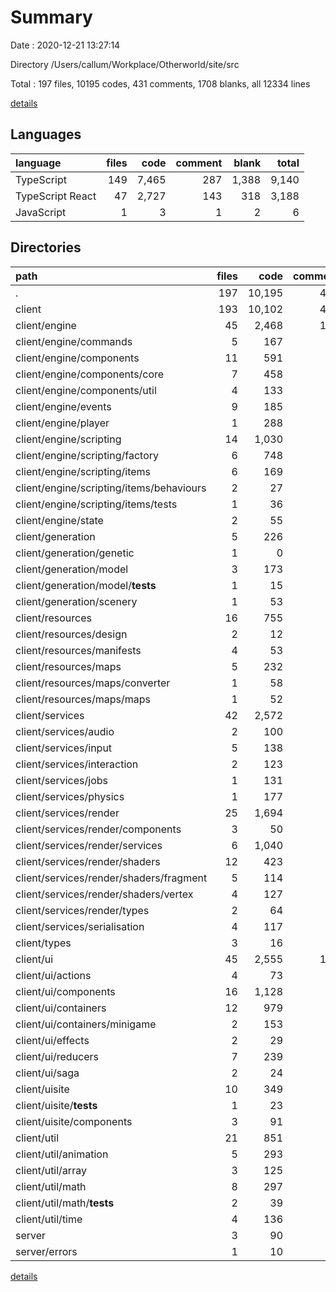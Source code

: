 # Summary

Date : 2020-12-21 13:27:14

Directory /Users/callum/Workplace/Otherworld/site/src

Total : 197 files,  10195 codes, 431 comments, 1708 blanks, all 12334 lines

[details](details.md)

## Languages
| language | files | code | comment | blank | total |
| :--- | ---: | ---: | ---: | ---: | ---: |
| TypeScript | 149 | 7,465 | 287 | 1,388 | 9,140 |
| TypeScript React | 47 | 2,727 | 143 | 318 | 3,188 |
| JavaScript | 1 | 3 | 1 | 2 | 6 |

## Directories
| path | files | code | comment | blank | total |
| :--- | ---: | ---: | ---: | ---: | ---: |
| . | 197 | 10,195 | 431 | 1,708 | 12,334 |
| client | 193 | 10,102 | 427 | 1,685 | 12,214 |
| client/engine | 45 | 2,468 | 169 | 367 | 3,004 |
| client/engine/commands | 5 | 167 | 22 | 24 | 213 |
| client/engine/components | 11 | 591 | 0 | 75 | 666 |
| client/engine/components/core | 7 | 458 | 0 | 55 | 513 |
| client/engine/components/util | 4 | 133 | 0 | 20 | 153 |
| client/engine/events | 9 | 185 | 15 | 53 | 253 |
| client/engine/player | 1 | 288 | 58 | 42 | 388 |
| client/engine/scripting | 14 | 1,030 | 72 | 133 | 1,235 |
| client/engine/scripting/factory | 6 | 748 | 2 | 61 | 811 |
| client/engine/scripting/items | 6 | 169 | 8 | 36 | 213 |
| client/engine/scripting/items/behaviours | 2 | 27 | 8 | 4 | 39 |
| client/engine/scripting/items/tests | 1 | 36 | 0 | 8 | 44 |
| client/engine/state | 2 | 55 | 0 | 12 | 67 |
| client/generation | 5 | 226 | 0 | 37 | 263 |
| client/generation/genetic | 1 | 0 | 0 | 1 | 1 |
| client/generation/model | 3 | 173 | 0 | 35 | 208 |
| client/generation/model/__tests__ | 1 | 15 | 0 | 4 | 19 |
| client/generation/scenery | 1 | 53 | 0 | 1 | 54 |
| client/resources | 16 | 755 | 63 | 123 | 941 |
| client/resources/design | 2 | 12 | 0 | 3 | 15 |
| client/resources/manifests | 4 | 53 | 55 | 19 | 127 |
| client/resources/maps | 5 | 232 | 3 | 31 | 266 |
| client/resources/maps/converter | 1 | 58 | 0 | 4 | 62 |
| client/resources/maps/maps | 1 | 52 | 0 | 2 | 54 |
| client/services | 42 | 2,572 | 65 | 593 | 3,230 |
| client/services/audio | 2 | 100 | 1 | 19 | 120 |
| client/services/input | 5 | 138 | 5 | 31 | 174 |
| client/services/interaction | 2 | 123 | 0 | 28 | 151 |
| client/services/jobs | 1 | 131 | 0 | 25 | 156 |
| client/services/physics | 1 | 177 | 2 | 48 | 227 |
| client/services/render | 25 | 1,694 | 57 | 398 | 2,149 |
| client/services/render/components | 3 | 50 | 39 | 18 | 107 |
| client/services/render/services | 6 | 1,040 | 18 | 255 | 1,313 |
| client/services/render/shaders | 12 | 423 | 0 | 89 | 512 |
| client/services/render/shaders/fragment | 5 | 114 | 0 | 38 | 152 |
| client/services/render/shaders/vertex | 4 | 127 | 0 | 33 | 160 |
| client/services/render/types | 2 | 64 | 0 | 19 | 83 |
| client/services/serialisation | 4 | 117 | 0 | 24 | 141 |
| client/types | 3 | 16 | 0 | 4 | 20 |
| client/ui | 45 | 2,555 | 122 | 298 | 2,975 |
| client/ui/actions | 4 | 73 | 0 | 18 | 91 |
| client/ui/components | 16 | 1,128 | 73 | 131 | 1,332 |
| client/ui/containers | 12 | 979 | 49 | 94 | 1,122 |
| client/ui/containers/minigame | 2 | 153 | 1 | 15 | 169 |
| client/ui/effects | 2 | 29 | 0 | 6 | 35 |
| client/ui/reducers | 7 | 239 | 0 | 32 | 271 |
| client/ui/saga | 2 | 24 | 0 | 5 | 29 |
| client/uisite | 10 | 349 | 3 | 46 | 398 |
| client/uisite/__tests__ | 1 | 23 | 0 | 4 | 27 |
| client/uisite/components | 3 | 91 | 0 | 15 | 106 |
| client/util | 21 | 851 | 3 | 162 | 1,016 |
| client/util/animation | 5 | 293 | 1 | 54 | 348 |
| client/util/array | 3 | 125 | 0 | 24 | 149 |
| client/util/math | 8 | 297 | 1 | 55 | 353 |
| client/util/math/__tests__ | 2 | 39 | 0 | 7 | 46 |
| client/util/time | 4 | 136 | 1 | 28 | 165 |
| server | 3 | 90 | 3 | 21 | 114 |
| server/errors | 1 | 10 | 0 | 2 | 12 |

[details](details.md)